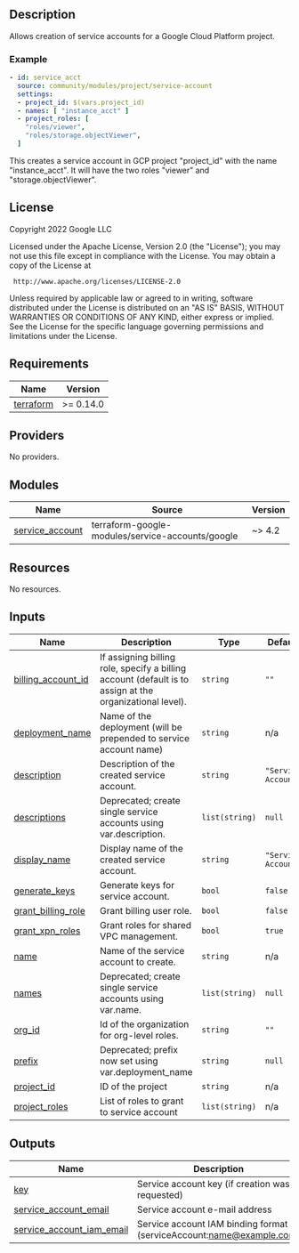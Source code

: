 ## Description

Allows creation of service accounts for a Google Cloud Platform project.

### Example

```yaml
- id: service_acct
  source: community/modules/project/service-account
  settings:
  - project_id: $(vars.project_id)
  - names: [ "instance_acct" ]
  - project_roles: [
    "roles/viewer",
    "roles/storage.objectViewer",
  ]
```

This creates a service account in GCP project "project_id" with the name
"instance_acct". It will have the two roles "viewer" and
"storage.objectViewer".

## License

<!-- BEGINNING OF PRE-COMMIT-TERRAFORM DOCS HOOK -->
Copyright 2022 Google LLC

Licensed under the Apache License, Version 2.0 (the "License");
you may not use this file except in compliance with the License.
You may obtain a copy of the License at

     http://www.apache.org/licenses/LICENSE-2.0

Unless required by applicable law or agreed to in writing, software
distributed under the License is distributed on an "AS IS" BASIS,
WITHOUT WARRANTIES OR CONDITIONS OF ANY KIND, either express or implied.
See the License for the specific language governing permissions and
limitations under the License.

## Requirements

| Name | Version |
|------|---------|
| <a name="requirement_terraform"></a> [terraform](#requirement\_terraform) | >= 0.14.0 |

## Providers

No providers.

## Modules

| Name | Source | Version |
|------|--------|---------|
| <a name="module_service_account"></a> [service\_account](#module\_service\_account) | terraform-google-modules/service-accounts/google | ~> 4.2 |

## Resources

No resources.

## Inputs

| Name | Description | Type | Default | Required |
|------|-------------|------|---------|:--------:|
| <a name="input_billing_account_id"></a> [billing\_account\_id](#input\_billing\_account\_id) | If assigning billing role, specify a billing account (default is to assign at the organizational level). | `string` | `""` | no |
| <a name="input_deployment_name"></a> [deployment\_name](#input\_deployment\_name) | Name of the deployment (will be prepended to service account name) | `string` | n/a | yes |
| <a name="input_description"></a> [description](#input\_description) | Description of the created service account. | `string` | `"Service Account"` | no |
| <a name="input_descriptions"></a> [descriptions](#input\_descriptions) | Deprecated; create single service accounts using var.description. | `list(string)` | `null` | no |
| <a name="input_display_name"></a> [display\_name](#input\_display\_name) | Display name of the created service account. | `string` | `"Service Account"` | no |
| <a name="input_generate_keys"></a> [generate\_keys](#input\_generate\_keys) | Generate keys for service account. | `bool` | `false` | no |
| <a name="input_grant_billing_role"></a> [grant\_billing\_role](#input\_grant\_billing\_role) | Grant billing user role. | `bool` | `false` | no |
| <a name="input_grant_xpn_roles"></a> [grant\_xpn\_roles](#input\_grant\_xpn\_roles) | Grant roles for shared VPC management. | `bool` | `true` | no |
| <a name="input_name"></a> [name](#input\_name) | Name of the service account to create. | `string` | n/a | yes |
| <a name="input_names"></a> [names](#input\_names) | Deprecated; create single service accounts using var.name. | `list(string)` | `null` | no |
| <a name="input_org_id"></a> [org\_id](#input\_org\_id) | Id of the organization for org-level roles. | `string` | `""` | no |
| <a name="input_prefix"></a> [prefix](#input\_prefix) | Deprecated; prefix now set using var.deployment\_name | `string` | `null` | no |
| <a name="input_project_id"></a> [project\_id](#input\_project\_id) | ID of the project | `string` | n/a | yes |
| <a name="input_project_roles"></a> [project\_roles](#input\_project\_roles) | List of roles to grant to service account | `list(string)` | n/a | yes |

## Outputs

| Name | Description |
|------|-------------|
| <a name="output_key"></a> [key](#output\_key) | Service account key (if creation was requested) |
| <a name="output_service_account_email"></a> [service\_account\_email](#output\_service\_account\_email) | Service account e-mail address |
| <a name="output_service_account_iam_email"></a> [service\_account\_iam\_email](#output\_service\_account\_iam\_email) | Service account IAM binding format (serviceAccount:name@example.com) |
<!-- END OF PRE-COMMIT-TERRAFORM DOCS HOOK -->
